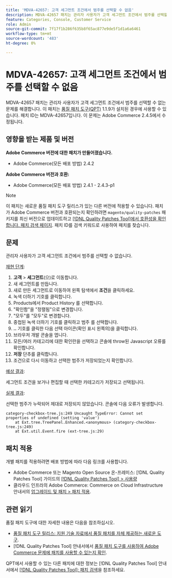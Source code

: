 ```yaml
---
title: 'MDVA-42657: 고객 세그먼트 조건에서 범주를 선택할 수 없음'
description: MDVA-42657 패치는 관리자 사용자가 고객 세그먼트 조건에서 범주를 선택할 수 없는 문제를 해결합니다. 이 패치는 [Quality Patches Tool (QPT)](https://experienceleague.adobe.com/en/docs/commerce-knowledge-base/kb/announcements/commerce-announcements/magento-quality-patches-released-new-tool-to-self-serve-quality-patches) 1.1.9가 설치된 경우 사용할 수 있습니다. 패치 ID는 MDVA-42657입니다. 이 문제는 Adobe Commerce 2.4.5에서 수정됩니다.
feature: Categories, Console, Customer Service
role: Admin
source-git-commit: 7f17f1b286f635b8f65ac877e9de5f1d1a6a6461
workflow-type: tm+mt
source-wordcount: '483'
ht-degree: 0%

---
```


# MDVA-42657: 고객 세그먼트 조건에서 범주를 선택할 수 없음

MDVA-42657 패치는 관리자 사용자가 고객 세그먼트 조건에서 범주를 선택할 수 없는 문제를 해결합니다. 이 패치는 [품질 패치 도구(QPT)](https://experienceleague.adobe.com/en/docs/commerce-knowledge-base/kb/announcements/commerce-announcements/magento-quality-patches-released-new-tool-to-self-serve-quality-patches) 1.1.9가 설치된 경우에 사용할 수 있습니다. 패치 ID는 MDVA-42657입니다. 이 문제는 Adobe Commerce 2.4.5에서 수정됩니다.

## 영향을 받는 제품 및 버전

**Adobe Commerce 버전에 대한 패치가 만들어졌습니다.**

* Adobe Commerce(모든 배포 방법) 2.4.2

**Adobe Commerce 버전과 호환:**

* Adobe Commerce(모든 배포 방법) 2.4.1 - 2.4.3-p1

>[!NOTE]
>
>이 패치는 새로운 품질 패치 도구 릴리스가 있는 다른 버전에 적용할 수 있습니다. 패치가 Adobe Commerce 버전과 호환되는지 확인하려면 `magento/quality-patches` 패키지를 최신 버전으로 업데이트하고 [[!DNL Quality Patches Tool]에서 호환성을 확인합니다. 패치 검색 페이지](https://experienceleague.adobe.com/en/docs/commerce-knowledge-base/kb/announcements/commerce-announcements/magento-quality-patches-released-new-tool-to-self-serve-quality-patches). 패치 ID를 검색 키워드로 사용하여 패치를 찾습니다.

## 문제

관리자 사용자가 고객 세그먼트 조건에서 범주를 선택할 수 없습니다.

<u>재현 단계</u>:

1. **고객** > **세그먼트**(으)로 이동합니다.
1. 새 세그먼트를 만듭니다.
1. 새로 만든 세그먼트로 이동하여 왼쪽 탐색에서 **조건**&#x200B;을 클릭하세요.
1. 녹색 더하기 기호를 클릭합니다.
1. Products에서 Product History 를 선택합니다.
1. &quot;확인함&quot;을 &quot;정렬됨&quot;으로 변경합니다.
1. &quot;모두&quot;를 &quot;모두&quot;로 변경합니다.
1. 중첩된 녹색 더하기 기호를 클릭하고 범주 를 선택합니다.
1. **..** 기호를 클릭한 다음 선택 아이콘(확인 표시 왼쪽의)을 클릭합니다.
1. 브라우저 개발 콘솔을 엽니다.
1. 모든/여러 카테고리에 대한 확인란을 선택하고 콘솔에 throw된 Javascript 오류를 확인합니다.
1. **저장** 단추를 클릭합니다.
1. 조건으로 다시 이동하고 선택한 범주가 저장되었는지 확인합니다.

<u>예상 결과</u>:

세그먼트 조건을 보거나 편집할 때 선택한 카테고리가 저장되고 선택됩니다.

<u>실제 결과</u>:

선택한 범주가 누락되어 제대로 저장되지 않았습니다. 콘솔에 다음 오류가 발생합니다.

```
category-checkbox-tree.js:249 Uncaught TypeError: Cannot set properties of undefined (setting 'value')
    at Ext.tree.TreePanel.Enhanced.<anonymous> (category-checkbox-tree.js:249)
    at Ext.util.Event.fire (ext-tree.js:29)
```

## 패치 적용

개별 패치를 적용하려면 배포 방법에 따라 다음 링크를 사용합니다.

* Adobe Commerce 또는 Magento Open Source 온-프레미스: [!DNL Quality Patches Tool] 가이드의 [[!DNL Quality Patches Tool] > 사용량](/help/tools/quality-patches-tool/usage.md)
* 클라우드 인프라의 Adobe Commerce: Commerce on Cloud Infrastructure 안내서의 [업그레이드 및 패치 > 패치 적용](https://experienceleague.adobe.com/docs/commerce-cloud-service/user-guide/develop/upgrade/apply-patches.html).

## 관련 읽기

품질 패치 도구에 대한 자세한 내용은 다음을 참조하십시오.

* [품질 패치 도구 릴리스: 지원 기술 자료에서 품질 패치를 자체 제공하는 새로운 도구](https://experienceleague.adobe.com/en/docs/commerce-knowledge-base/kb/announcements/commerce-announcements/magento-quality-patches-released-new-tool-to-self-serve-quality-patches).
* [!DNL Quality Patches Tool] 안내서에서 [품질 패치 도구를 사용하여 Adobe Commerce 문제에 패치를 사용할 수 있는지 확인](/help/tools/quality-patches-tool/patches-available-in-qpt/check-patch-for-magento-issue-with-magento-quality-patches.md).

QPT에서 사용할 수 있는 다른 패치에 대한 정보는 [!DNL Quality Patches Tool] 안내서에서 [[!DNL Quality Patches Tool]: 패치 검색](https://experienceleague.adobe.com/tools/commerce-quality-patches/index.html)을 참조하세요.
